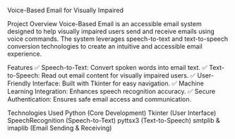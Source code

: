 Voice-Based Email for Visually Impaired

Project Overview
Voice-Based Email is an accessible email system designed to help visually impaired users send and receive emails using voice commands. The system leverages speech-to-text and text-to-speech conversion technologies to create an intuitive and accessible email experience.

Features
✅ Speech-to-Text: Convert spoken words into email text.
✅ Text-to-Speech: Read out email content for visually impaired users.
✅ User-Friendly Interface: Built with Tkinter for easy navigation.
✅ Machine Learning Integration: Enhances speech recognition accuracy.
✅ Secure Authentication: Ensures safe email access and communication.

Technologies Used
Python (Core Development)
Tkinter (User Interface)
SpeechRecognition (Speech-to-Text)
pyttsx3 (Text-to-Speech)
smtplib & imaplib (Email Sending & Receiving)
